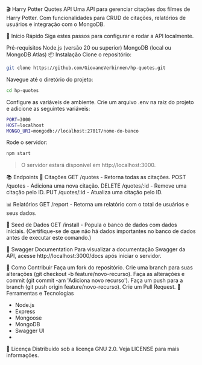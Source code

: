 🎬 Harry Potter Quotes API
Uma API para gerenciar citações dos filmes de Harry Potter. 
Com funcionalidades para CRUD de citações, relatórios de usuários e integração com o MongoDB.

🚀 Início Rápido
Siga estes passos para configurar e rodar a API localmente.

Pré-requisitos
Node.js (versão 20 ou superior)
MongoDB (local ou MongoDB Atlas)
📦 Instalação
Clone o repositório:
```bash
git clone https://github.com/GiovaneVerbinnen/hp-quotes.git
```
Navegue até o diretório do projeto:
```bash
cd hp-quotes
```
Configure as variáveis de ambiente. Crie um arquivo .env na raiz do projeto e adicione as seguintes variáveis:
```bash
PORT=3000
HOST=localhost
MONGO_URI=mongodb://localhost:27017/nome-do-banco
```
Rode o servidor:
```bash
npm start
```
> O servidor estará disponível em http://localhost:3000.


📚 Endpoints
🌟 Citações
GET /quotes - Retorna todas as citações.
POST /quotes - Adiciona uma nova citação.
DELETE /quotes/:id - Remove uma citação pelo ID.
PUT /quotes/:id - Atualiza uma citação pelo ID.

📊 Relatórios
GET /report - Retorna um relatório com o total de usuários e seus dados.

🔄 Seed de Dados
GET /install - Popula o banco de dados com dados iniciais.
(Certifique-se de que não há dados importantes no banco de dados antes de executar este comando.)

🧩 Swagger Documentation
Para visualizar a documentação Swagger da API, acesse http://localhost:3000/docs após iniciar o servidor.

📜 Como Contribuir
Faça um fork do repositório.
Crie uma branch para suas alterações (git checkout -b feature/novo-recurso).
Faça as alterações e commit (git commit -am 'Adiciona novo recurso').
Faça um push para a branch (git push origin feature/novo-recurso).
Crie um Pull Request.
🔧 Ferramentas e Tecnologias
- Node.js
- Express
- Mongoose
- MongoDB
- Swagger UI
- 
📝 Licença
Distribuído sob a licença GNU 2.0. Veja LICENSE para mais informações.
